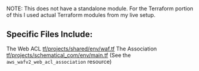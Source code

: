 #
NOTE: This does not have a standalone module.
For the Terraform portion of this I used actual Terraform modules from my live setup.

## Specific Files Include:
The Web ACL [tf/projects/shared/env/waf.tf](../../tf/projects/shared/env/waf.tf)
The Association [tf/projects/schematical_com/env/main.tf](../../tf/projects/schematical_com/env/main.tf) (See the `aws_wafv2_web_acl_association` resource)

